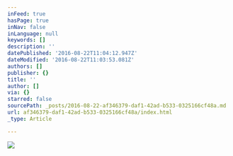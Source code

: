 ```yaml
---
inFeed: true
hasPage: true
inNav: false
inLanguage: null
keywords: []
description: ''
datePublished: '2016-08-22T11:04:12.947Z'
dateModified: '2016-08-22T11:03:53.081Z'
authors: []
publisher: {}
title: ''
author: []
via: {}
starred: false
sourcePath: _posts/2016-08-22-af346379-daf1-42ad-b533-0325166cf48a.md
url: af346379-daf1-42ad-b533-0325166cf48a/index.html
_type: Article

---
```

![](https://the-grid-user-content.s3-us-west-2.amazonaws.com/a4a9f29b-ec20-4486-b0ba-2dcbb4b9420b.gif)